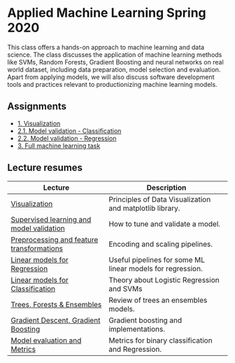 # Applied Machine Learning Spring 2020

This class offers a hands-on approach to machine learning and data science. The class discusses the application of machine learning methods like SVMs, Random Forests, Gradient Boosting and neural networks on real world dataset, including data preparation, model selection and evaluation. Apart from applying models, we will also discuss software development tools and practices relevant to productionizing machine learning models.

## Assignments
- [1. Visualization](https://github.com/leogcalderon/Applied_ML2020/blob/master/Visualization/Assignment%201%20-%20Visualization.ipynb)
- [2.1. Model validation - Classification](https://github.com/leogcalderon/Applied_ML2020/blob/master/Preprocessing/Assignment%202%20-%20Classification.ipynb)
- [2.2. Model validation - Regression](https://github.com/leogcalderon/Applied_ML2020/blob/master/Preprocessing/Assignment%202%20-%20Regression.ipynb)
- [3. Full machine learning task](https://github.com/leogcalderon/Applied_ML2020/blob/master/Evaluation/Assignment%203%20-%20Full%20ML%20task.ipynb)

## Lecture resumes
| Lecture      | Description |
| ----------- | ----------- |
| [Visualization](Visualization/)      | Principles of Data Visualization and matplotlib library.       |
| [Supervised learning and model validation](Model_validation/)   | How to tune and validate a model.        |
| [Preprocessing and feature transformations](Preprocessing/) | Encoding and scaling pipelines. |
| [Linear models for Regression](LM_Regression/) | Useful pipelines for some ML linear models for regression. |
| [Linear models for Classification](LM_Classification/) | Theory about Logistic Regression and SVMs |
| [Trees, Forests & Ensembles](Ensembles/) | Review of trees an ensembles models. |
| [Gradient Descent, Gradient Boosting](Boosting/) | Gradient boosting and implementations. |
| [Model evaluation and Metrics](Evaluation/) | Metrics for binary classification and Regression. |
